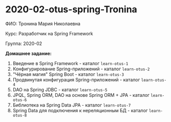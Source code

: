 # 2020-02-otus-spring-Tronina

ФИО: Тронина Мария Николаевна

Курс: Разработчик на Spring Framework

Группа: 2020-02

**Домашнее задание:**
1. Введение в Spring Framework - каталог `learn-otus-1`
2. Конфигурирование Spring-приложений - каталог `learn-otus-2`
3. "Чёрная магия" Spring Boot - каталог `learn-otus-3`
4. Продвинутая конфигурация Spring-приложений - каталог `learn-otus-4`
5. DAO на Spring JDBC - каталог `learn-otus-5`
6. JPQL, Spring ORM, DAO на основе Spring ORM + JPA - каталог `learn-otus-6`
7. Библиотека на Spring Data JPA - каталог `learn-otus-7`
8. Spring Data для подключения к нереляционным БД - каталог `learn-otus-8`

